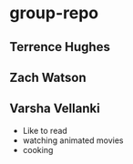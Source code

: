  # group-repo

## Terrence Hughes







## Zach Watson






## Varsha Vellanki

- Like to read
- watching  animated movies
- cooking
